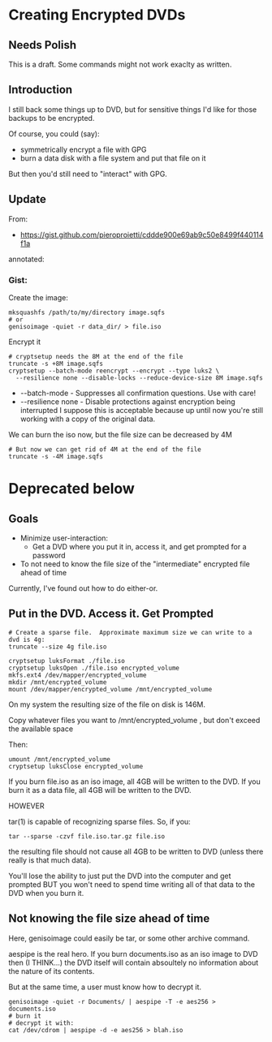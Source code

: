 # Creating Encrypted DVDs

## Needs Polish

This is a draft.  Some commands might not work exaclty as written.

## Introduction

I still back some things up to DVD, but for sensitive things I'd like
for those backups to be encrypted.

Of course, you could (say):

* symmetrically encrypt a file with GPG
* burn a data disk with a file system and put that file on it

But then you'd still need to "interact" with GPG.

## Update

From:

* https://gist.github.com/pieroproietti/cddde900e69ab9c50e8499f440114f1a

annotated:

### Gist:

Create the image:

```
mksquashfs /path/to/my/directory image.sqfs
# or
genisoimage -quiet -r data_dir/ > file.iso
```

Encrypt it
```
# cryptsetup needs the 8M at the end of the file
truncate -s +8M image.sqfs
cryptsetup --batch-mode reencrypt --encrypt --type luks2 \
  --resilience none --disable-locks --reduce-device-size 8M image.sqfs
```

* --batch-mode - Suppresses all confirmation questions. Use with care!
* --resilience none - Disable protections against encryption being interrupted
I suppose this is acceptable because up until now you're still working with a copy
of the original data.

We can burn the iso now, but the file size can be decreased by 4M

```
# But now we can get rid of 4M at the end of the file
truncate -s -4M image.sqfs
```

# Deprecated below

## Goals

* Minimize user-interaction:
	* Get a DVD where you put it in, access it, and get prompted for a password
* To not need to know the file size of the "intermediate" encrypted file ahead of time

Currently, I've found out how to do either-or.

## Put in the DVD.  Access it.  Get Prompted


```
# Create a sparse file.  Approximate maximum size we can write to a dvd is 4g:
truncate --size 4g file.iso

cryptsetup luksFormat ./file.iso
cryptsetup luksOpen ./file.iso encrypted_volume
mkfs.ext4 /dev/mapper/encrypted_volume
mkdir /mnt/encrypted_volume
mount /dev/mapper/encrypted_volume /mnt/encrypted_volume
```

On my system the resulting size of the file on disk is 146M.

Copy whatever files you want to /mnt/encrypted_volume , but don't exceed the available space

Then:
```
umount /mnt/encrypted_volume
cryptsetup luksClose encrypted_volume
```

If you burn file.iso as an iso image, all 4GB will be written to the DVD.
If you burn it as a data file, all 4GB will be written to the DVD.

HOWEVER

tar(1) is capable of recognizing sparse files.  So, if you:
```
tar --sparse -czvf file.iso.tar.gz file.iso
```

the resulting file should not cause all 4GB to be written to DVD
(unless there really is that much data).

You'll lose the ability to just put the DVD into the computer and get prompted
BUT you won't need to spend time writing all of that data to the DVD when you burn it.

## Not knowing the file size ahead of time

Here, genisoimage could easily be tar, or some other archive command.

aespipe is the real hero.  If you burn documents.iso as an iso image to DVD
then (I THINK...) the DVD itself will contain absoultely no information
about the nature of its contents.

But at the same time, a user must know how to decrypt it.

```
genisoimage -quiet -r Documents/ | aespipe -T -e aes256 > documents.iso
# burn it
# decrypt it with:
cat /dev/cdrom | aespipe -d -e aes256 > blah.iso
```
